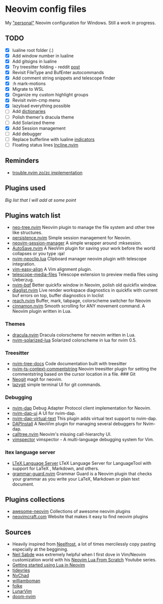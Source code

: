 # Neovim config files
My ["personal"](#sources) Neovim configuration for Windows.
Still a work in progress.

## TODO
- [x] lualine root folder (.)
- [x] Add window number in lualine
- [x] Add gitsigns in lualine
- [x] Try treesitter folding - reddit [post](https://www.reddit.com/r/neovim/comments/psl8rq/sexy_folds/)
- [x] Revisit FileType and BufEnter autocommands
- [x] Add comment string snippets and telescope finder
- [x] :h mark-motions
- [x] Migrate to WSL
- [x] Organize my custom highlight groups
- [x] Revisit nvim-cmp menu
- [x] lazyload everything possible
- [ ] Add [dictionaries](https://github.com/echasnovski/nvim/blob/0e185055d4a45f079795a6836a821dc8dbbfcee9/lua/ec/settings.lua#L73-L77)
- [ ] Polish themer's dracula theme
- [ ] Add Solarized theme
- [x] Add Session management
- [ ] Add debugger
- [ ] Replace bufferline with lualine [indicators](https://github.com/nvim-lualine/lualine.nvim/issues/414)
- [ ] Floating status lines [Incline.nvim](https://github.com/b0o/incline.nvim)

## Reminders
- [trouble.nvim zo/zc implementation](https://github.com/folke/trouble.nvim/pull/117)

## Plugins used
*Big list that I will add at some point*

## Plugins watch list
- [neo-tree.nvim](https://github.com/nvim-neo-tree/neo-tree.nvim)
Neovim plugin to manage the file system and other tree like structures.
- [persistence.nvim](https://github.com/folke/persistence.nvim)
Simple session management for Neovim.
- [neovim-session-manager](https://github.com/Shatur/neovim-session-manager)
A simple wrapper around :mksession.
- [AutoSave.nvim](https://github.com/Pocco81/AutoSave.nvim)
A NeoVim plugin for saving your work before the world collapses or you type :qa!
- [nvim-neoclip.lua](https://github.com/AckslD/nvim-neoclip.lua)
Clipboard manager neovim plugin with telescope integration.
- [vim-easy-align](https://github.com/junegunn/vim-easy-align)
A Vim alignment plugin.
- [telescope-media-files](https://github.com/nvim-telescope/telescope-media-files.nvim)
Telescope extension to preview media files using Ueberzug.
- [nvim-bqf](https://github.com/kevinhwang91/nvim-bqf)
Better quickfix window in Neovim, polish old quickfix window.
- [diaglist.nvim](https://github.com/onsails/diaglist.nvim)
Live render workspace diagnostics in quickfix with current buf errors on top,
buffer diagnostics in loclist
- [reach.nvim](https://github.com/toppair/reach.nvim)
Buffer, mark, tabpage, colorscheme switcher for Neovim
- [cinnamon.nvim](https://github.com/declancm/cinnamon.nvim)
Smooth scrolling for ANY movement command. A Neovim plugin written in Lua.

### Themes
- [dracula.nvim](https://github.com/Mofiqul/dracula.nvim)
Dracula colorscheme for neovim written in Lua.
- [nvim-solarized-lua](https://github.com/ishan9299/nvim-solarized-lua)
Solarized colorscheme in lua for nvim 0.5.

### Treesitter
- [nvim-tree-docs](https://github.com/nvim-treesitter/nvim-tree-docs)
Code documentation built with treesitter
- [nvim-ts-context-commentstring](https://github.com/JoosepAlviste/nvim-ts-context-commentstring)
Neovim treesitter plugin for setting the commentstring based on the cursor
location in a file. ### Git
- [Neogit](https://github.com/TimUntersberger/neogit)
magit for neovim.
- [lazygit](https://github.com/jesseduffield/lazygit)
simple terminal UI for git commands.

### Debugging
- [nvim-dap](https://github.com/mfussenegger/nvim-dap)
Debug Adapter Protocol client implementation for Neovim.
- [nvim-dap-ui](https://github.com/rcarriga/nvim-dap-ui)
A UI for nvim-dap.
- [nvim-dap-virtual-text](https://github.com/theHamsta/nvim-dap-virtual-text)
This plugin adds virtual text support to nvim-dap.
- [DAPInstall](https://github.com/Pocco81/DAPInstall.nvim)
A NeoVim plugin for managing several debuggers for Nvim-dap.
- [calltree.nvim](https://github.com/ldelossa/calltree.nvim)
Neovim's missing call-hierarchy UI.
- [vimspector](https://github.com/puremourning/vimspector)
vimspector - A multi-language debugging system for Vim.

### ltex language server
- [LTeX Language Server](https://github.com/valentjn/ltex-ls)
LTeX Language Server for LanguageTool with support for LaTeX , Markdown, and
others.
- [grammar-guard.nvim](https://github.com/brymer-meneses/grammar-guard.nvim)
Grammar Guard is a Neovim plugin that checks your grammar as you write your
LaTeX, Markdown or plain text document.

## Plugins collections
- [awesome-neovim](https://github.com/rockerBOO/awesome-neovim)
Collections of awesome neovim plugins
- [neovimcraft.com](https://neovimcraft.com/)
Website that makes it easy to find neovim plugins

## <a name="sources"></a>Sources
- Heavily inspired from [Neelfrost](https://github.com/Neelfrost/dotfiles), a
  lot of times mercilessly copy pasting especially at the beggining.
- [Neil Sabde](https://github.com/VapourNvim/VapourNvim) was extremely helpful
  when I first dove in Vim/Neovim customization world with his [Neovim Lua From
  Scratch](https://www.youtube.com/playlist?list=PLPDVgSbOnt7LXQ8DTzu37UwCpA0elyD0V)
  Youtube series.
- [Getting started using Lua in Neovim](https://github.com/nanotee/nvim-lua-guide)
- [tjdevries](https://github.com/tjdevries/config_manager/tree/master/xdg_config/nvim)
- [NvChad](https://github.com/NvChad/NvChad)
- [williamboman](https://github.com/williamboman/nvim-config)
- [folke](https://github.com/folke/dot/tree/master/config/nvim)
- [LunarVim](https://github.com/LunarVim/LunarVim)
- [doom-nvim](https://github.com/NTBBloodbath/doom-nvim)
